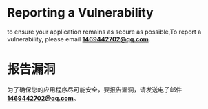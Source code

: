 # Reporting a Vulnerability

to ensure your application remains as secure as possible,To report a vulnerability, please email **1469442702@qq.com**.

# 报告漏洞

为了确保您的应用程序尽可能安全，要报告漏洞，请发送电子邮件 **1469442702@qq.com**。
